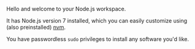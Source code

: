 Hello and welcome to your Node.js workspace.

It has Node.js version 7 installed, which you can easily customize using (also preinstalled) [nvm](https://github.com/creationix/nvm).

You have passwordless `sudo` privileges to install any software you'd like.